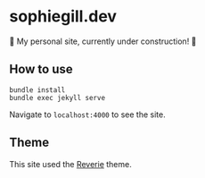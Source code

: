 # sophiegill.dev

🚧 My personal site, currently under construction! 🚧

## How to use

```
bundle install
bundle exec jekyll serve
```

Navigate to `localhost:4000` to see the site.

## Theme

This site used the [Reverie](https://jekyllthemes.io/theme/reverie) theme.
